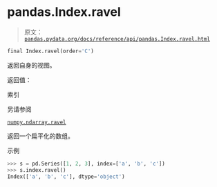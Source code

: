 # pandas.Index.ravel

> 原文：[`pandas.pydata.org/docs/reference/api/pandas.Index.ravel.html`](https://pandas.pydata.org/docs/reference/api/pandas.Index.ravel.html)

```py
final Index.ravel(order='C')
```

返回自身的视图。

返回值：

索引

另请参阅

[`numpy.ndarray.ravel`](https://numpy.org/doc/stable/reference/generated/numpy.ndarray.ravel.html#numpy.ndarray.ravel "(在 NumPy v1.26 中)")

返回一个扁平化的数组。

示例

```py
>>> s = pd.Series([1, 2, 3], index=['a', 'b', 'c'])
>>> s.index.ravel()
Index(['a', 'b', 'c'], dtype='object') 
```
